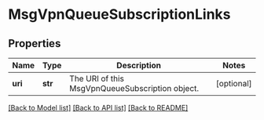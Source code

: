 # MsgVpnQueueSubscriptionLinks

## Properties
Name | Type | Description | Notes
------------ | ------------- | ------------- | -------------
**uri** | **str** | The URI of this MsgVpnQueueSubscription object. | [optional] 

[[Back to Model list]](../README.md#documentation-for-models) [[Back to API list]](../README.md#documentation-for-api-endpoints) [[Back to README]](../README.md)


